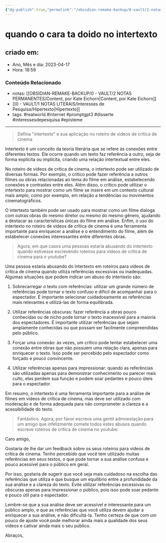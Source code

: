 ```yaml
---
{"dg-publish":true,"permalink":"/obsidian-remake-backup/0-vault/2-notas-permanentes/quando-o-cara-ta-doido-no-intertexto/","tags":["permanente","realworld","internet","promptgpt3","disserte","interessesdepesquisa","episteme"],"dgHomeLink":true,"dgShowLocalGraph":true,"dgShowFileTree":true,"dgEnableSearch":true,"noteIcon":""}
---
```


# quando o cara ta doido no intertexto

## criado em: 
-  Ano, Mês e dia: 2023-04-17
- Hora: 18:59

### Conteúdo Relacionado
- notas: [[OBSIDIAN-REMAKE-BACKUP/0 - VAULT/2 NOTAS PERMANENTES/Content, por Kate Eichorn\|Content, por Kate Eichorn]]
- [[0 - VAULT/1 NOTAS LITERAIS/Interesses de Pesquisa/Hipertexto\|Hipertexto]]
- tags: #realworld #internet #promptgpt3 #disserte #interessesdepesquisa #episteme 
---
>Defina "intertexto" e sua aplicação no roteiro de videos de critica de cinema

Intertexto é um conceito da teoria literária que se refere às conexões entre diferentes textos. Ele ocorre quando um texto faz referência a outro, seja de forma explícita ou implícita, criando uma relação intertextual entre eles.

No roteiro de vídeos de crítica de cinema, o intertexto pode ser utilizado de diversas formas. Por exemplo, o crítico pode fazer referência a outros filmes ou obras relacionadas ao tema do filme em análise, estabelecendo conexões e contrastes entre eles. Além disso, o crítico pode utilizar o intertexto para mostrar como um filme se insere em um contexto cultural mais amplo, como por exemplo, em relação a tendências ou movimentos cinematográficos.

O intertexto também pode ser usado para mostrar como um filme dialoga com outras obras do mesmo diretor ou mesmo do mesmo gênero, ajudando a destacar as características únicas do filme em análise. Enfim, o uso do intertexto no roteiro de vídeos de crítica de cinema é uma ferramenta importante para enriquecer a análise e o entendimento do filme, além de estabelecer conexões interessantes entre diferentes obras.

>Agora, em que casos uma pessoas estaria abusando do intertexto quando estivesse escrevendo roteiros para videos de critica de cinema para o youtube?

Uma pessoa estaria abusando do intertexto em roteiros para vídeos de crítica de cinema quando utiliza referências excessivas ou inadequadas. Algumas situações que podem indicar um abuso do intertexto são:

1.  Sobrecarregar o texto com referências: utilizar um grande número de referências pode tornar o texto confuso e difícil de acompanhar para o espectador. É importante selecionar cuidadosamente as referências mais relevantes e utilizá-las de forma equilibrada.
    
2.  Utilizar referências obscuras: fazer referência a obras pouco conhecidas ou de nicho pode tornar o texto inacessível para a maioria dos espectadores. É importante utilizar referências que sejam amplamente conhecidas ou que possam ser facilmente compreendidas pelo público.
    
3.  Forçar uma conexão: às vezes, um crítico pode tentar estabelecer uma conexão entre obras que não possuem uma relação clara, apenas para enriquecer o texto. Isso pode ser percebido pelo espectador como forçado e pouco convincente.
    
4.  Utilizar referências apenas para impressionar: quando as referências são utilizadas apenas para demonstrar conhecimento ou parecer mais culto, elas perdem sua função e podem soar pedantes e pouco úteis para o espectador.
    

Em resumo, o intertexto é uma ferramenta importante para a análise de filmes em vídeos de crítica de cinema, mas deve ser utilizado com moderação e de forma adequada para não comprometer a clareza e a acessibilidade do texto.

>Fantástico. Agora, por favor escreva uma gentil admoestação para um amigo que infelizmente comete todos estes abusos quando escreve roteiros de critica de cinema no youtube:

Caro amigo,

Gostaria de lhe dar um feedback sobre os seus roteiros para vídeos de crítica de cinema. Tenho percebido que você tem utilizado muitas referências em seus textos, o que pode tornar a sua análise confusa e pouco acessível para o público em geral.

Por isso, gostaria de sugerir que você seja mais cuidadoso na escolha das referências que utiliza e que busque um equilíbrio entre a profundidade da sua análise e a clareza do texto. Evite utilizar referências excessivas ou obscuras apenas para impressionar o público, pois isso pode soar pedante e pouco útil para o espectador.

Lembre-se que a sua análise deve ser acessível e interessante para um público amplo, e que as referências que você utiliza devem ajudar a enriquecer a sua análise, e não dificultá-la. Tenho certeza de que com um pouco de ajuste você pode melhorar ainda mais a qualidade dos seus vídeos e cativar ainda mais o seu público.

Abraços,